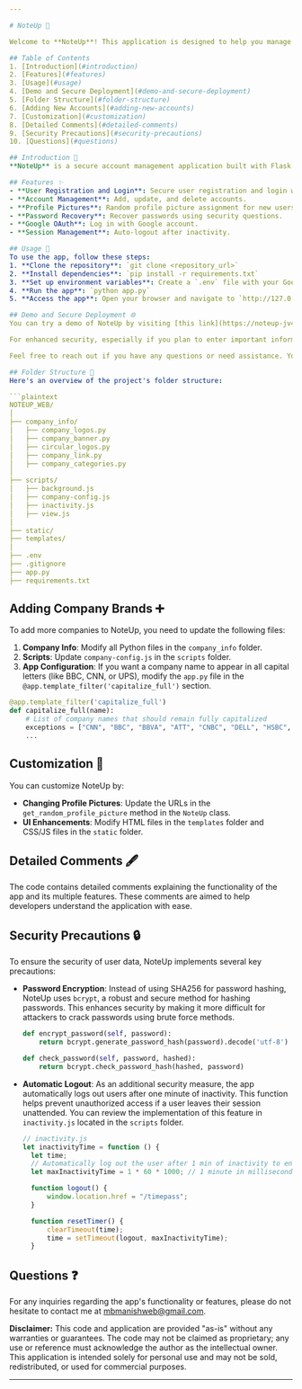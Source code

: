 ```yaml
---

# NoteUp 📒

Welcome to **NoteUp**! This application is designed to help you manage your accounts efficiently and securely. Below is a detailed description of the app and its features.

## Table of Contents
1. [Introduction](#introduction)
2. [Features](#features)
3. [Usage](#usage)
4. [Demo and Secure Deployment](#demo-and-secure-deployment)
5. [Folder Structure](#folder-structure)
6. [Adding New Accounts](#adding-new-accounts)
7. [Customization](#customization)
8. [Detailed Comments](#detailed-comments)
9. [Security Precautions](#security-precautions)
10. [Questions](#questions)

## Introduction 📝
**NoteUp** is a secure account management application built with Flask. It allows users to register, log in, and manage their accounts. The app supports Google OAuth for easy and secure login and includes detailed comments to help understand the functionality.

## Features ✨
- **User Registration and Login**: Secure user registration and login with password encryption.
- **Account Management**: Add, update, and delete accounts.
- **Profile Pictures**: Random profile picture assignment for new users.
- **Password Recovery**: Recover passwords using security questions.
- **Google OAuth**: Log in with Google account.
- **Session Management**: Auto-logout after inactivity.

## Usage 🚀
To use the app, follow these steps:
1. **Clone the repository**: `git clone <repository_url>`
2. **Install dependencies**: `pip install -r requirements.txt`
3. **Set up environment variables**: Create a `.env` file with your Google Client ID and Secret.
4. **Run the app**: `python app.py`
5. **Access the app**: Open your browser and navigate to `http://127.0.0.1:5000`

## Demo and Secure Deployment 🌐
You can try a demo of NoteUp by visiting [this link](https://noteup-jv4s.onrender.com).

For enhanced security, especially if you plan to enter important information, it is highly recommended to download the files and deploy the app locally or using a secure Flask deployment service such as Render.com or Heroku. This approach allows you to host a private version of your app, avoiding the need to share it with others. Note that this app is a concept and should not be deployed for general use, as important information may be at risk of exposure despite the security measures implemented, such as password and data encryption. Hosting the app locally or on your own server without sharing it is the best way to ensure your data remains secure.

Feel free to reach out if you have any questions or need assistance. You can contact me at mbmanishweb@gmail.com.

## Folder Structure 📂
Here's an overview of the project's folder structure:

```plaintext
NOTEUP_WEB/
│
├── company_info/
│   ├── company_logos.py
│   ├── company_banner.py
│   ├── circular_logos.py
│   ├── company_link.py
│   ├── company_categories.py
│
├── scripts/
│   ├── background.js
│   ├── company-config.js
│   ├── inactivity.js
│   ├── view.js
│
├── static/
├── templates/
│
├── .env
├── .gitignore
├── app.py
├── requirements.txt
```

## Adding Company Brands ➕
To add more companies to NoteUp, you need to update the following files:
1. **Company Info**: Modify all Python files in the `company_info` folder.
2. **Scripts**: Update `company-config.js` in the `scripts` folder.
3. **App Configuration**: If you want a company name to appear in all capital letters (like BBC, CNN, or UPS), modify the `app.py` file in the `@app.template_filter('capitalize_full')` section.

```python
@app.template_filter('capitalize_full')
def capitalize_full(name):
    # List of company names that should remain fully capitalized
    exceptions = ["CNN", "BBC", "BBVA", "ATT", "CNBC", "DELL", "HSBC", "ICICI", "UPS", "KPMG", "TATA", "SDU", "KTH"]
    ...
```

## Customization 🎨
You can customize NoteUp by:
- **Changing Profile Pictures**: Update the URLs in the `get_random_profile_picture` method in the `NoteUp` class.
- **UI Enhancements**: Modify HTML files in the `templates` folder and CSS/JS files in the `static` folder.

## Detailed Comments 🖋️
The code contains detailed comments explaining the functionality of the app and its multiple features. These comments are aimed to help developers understand the application with ease.

## Security Precautions 🔒

To ensure the security of user data, NoteUp implements several key precautions:

- **Password Encryption**: Instead of using SHA256 for password hashing, NoteUp uses `bcrypt`, a robust and secure method for hashing passwords. This enhances security by making it more difficult for attackers to crack passwords using brute force methods.

  ```python
  def encrypt_password(self, password):
      return bcrypt.generate_password_hash(password).decode('utf-8')
  
  def check_password(self, password, hashed):
      return bcrypt.check_password_hash(hashed, password)
  ```

- **Automatic Logout**: As an additional security measure, the app automatically logs out users after one minute of inactivity. This function helps prevent unauthorized access if a user leaves their session unattended. You can review the implementation of this feature in `inactivity.js` located in the `scripts` folder.

  ```javascript
  // inactivity.js
  let inactivityTime = function () {
    let time;
    // Automatically log out the user after 1 min of inactivity to enhance app security
    let maxInactivityTime = 1 * 60 * 1000; // 1 minute in milliseconds

    function logout() {
        window.location.href = "/timepass";
    }

    function resetTimer() {
        clearTimeout(time);
        time = setTimeout(logout, maxInactivityTime);
    }
  ```
  
## Questions ❓

For any inquiries regarding the app's functionality or features, please do not hesitate to contact me at mbmanishweb@gmail.com.

**Disclaimer:**
This code and application are provided "as-is" without any warranties or guarantees. The code may not be claimed as proprietary; any use or reference must acknowledge the author as the intellectual owner. This application is intended solely for personal use and may not be sold, redistributed, or used for commercial purposes.

---
```

